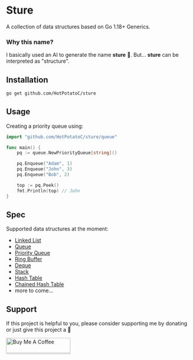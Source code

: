 # Sture

A collection of data structures based on Go 1.18+ Generics.

### Why this name?

I basically used an AI to generate the name **sture** 🗿. But... **sture** can be interpreted as "structure".

## Installation

```bash
go get github.com/HotPotatoC/sture
```

## Usage

Creating a priority queue using:

```go
import "github.com/HotPotatoC/sture/queue"

func main() {
    pq := queue.NewPriorityQueue[string]()

    pq.Enqueue("Adam", 1)
    pq.Enqueue("John", 3)
    pq.Enqueue("Bob", 2)

    top := pq.Peek()
    fmt.Println(top) // John
}
```

## Spec

Supported data structures at the moment:

- [Linked List](./linkedlist/linked_list.go)
- [Queue](./queue/queue.go)
- [Priority Queue](./queue/priority_queue.go)
- [Ring Buffer](./queue/ring_buffer.go)
- [Deque](./queue/deque.go)
- [Stack](./stack/stack.go)
- [Hash Table](./hashtable/hashtable.go)
- [Chained Hash Table](./hashtable/chained_hashtable.go)
- more to come...

## Support

If this project is helpful to you, please consider supporting me by donating or just give this project a 🌟

<a href="https://www.buymeacoffee.com/hotpotato" target="_blank"><img src="https://www.buymeacoffee.com/assets/img/custom_images/orange_img.png" alt="Buy Me A Coffee" style="height: 41px !important;width: 174px !important;box-shadow: 0px 3px 2px 0px rgba(190, 190, 190, 0.5) !important;-webkit-box-shadow: 0px 3px 2px 0px rgba(190, 190, 190, 0.5) !important;" ></a>
